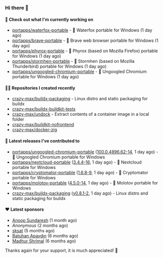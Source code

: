 ### Hi there 👋

#### 👷 Check out what I'm currently working on

- [portapps/waterfox-portable](https://github.com/portapps/waterfox-portable) - 🚀 Waterfox portable for Windows  (1 day ago)
- [portapps/brave-portable](https://github.com/portapps/brave-portable) - 🚀 Brave web browser portable for Windows (1 day ago)
- [portapps/phyrox-portable](https://github.com/portapps/phyrox-portable) - 🚀 Phyrox (based on Mozilla Firefox) portable for Windows (1 day ago)
- [portapps/stormhen-portable](https://github.com/portapps/stormhen-portable) - 🚀 Stormhen (based on Mozilla Thunderbird) portable for Windows (1 day ago)
- [portapps/ungoogled-chromium-portable](https://github.com/portapps/ungoogled-chromium-portable) - 🚀 Ungoogled Chromium portable for Windows (1 day ago)

#### 👨‍💻 Repositories I created recently

- [crazy-max/buildx-packaging](https://github.com/crazy-max/buildx-packaging) - Linux distro and static packaging for buildx
- [crazy-max/buildx-buildkit-tests](https://github.com/crazy-max/buildx-buildkit-tests)
- [crazy-max/undock](https://github.com/crazy-max/undock) - Extract contents of a container image in a local folder
- [crazy-max/buildkit-nofrontend](https://github.com/crazy-max/buildkit-nofrontend)
- [crazy-max/docker-zig](https://github.com/crazy-max/docker-zig)

#### 🚀 Latest releases I've contributed to

- [portapps/ungoogled-chromium-portable](https://github.com/portapps/ungoogled-chromium-portable) ([100.0.4896.62-14](https://github.com/portapps/ungoogled-chromium-portable/releases/tag/100.0.4896.62-14), 1 day ago) - 🚀 Ungoogled Chromium portable for Windows
- [portapps/nextcloud-portable](https://github.com/portapps/nextcloud-portable) ([3.4.4-16](https://github.com/portapps/nextcloud-portable/releases/tag/3.4.4-16), 1 day ago) - 🚀 Nextcloud portable for Windows
- [portapps/cryptomator-portable](https://github.com/portapps/cryptomator-portable) ([1.6.8-9](https://github.com/portapps/cryptomator-portable/releases/tag/1.6.8-9), 1 day ago) - 🚀 Cryptomator portable for Windows
- [portapps/molotov-portable](https://github.com/portapps/molotov-portable) ([4.5.0-14](https://github.com/portapps/molotov-portable/releases/tag/4.5.0-14), 1 day ago) - 🚀 Molotov portable for Windows
- [crazy-max/buildx-packaging](https://github.com/crazy-max/buildx-packaging) ([v0.8.1-2](https://github.com/crazy-max/buildx-packaging/releases/tag/v0.8.1-2), 1 day ago) - Linux distro and static packaging for buildx

#### ❤️ Latest sponsors
- [Anoop Sundaresh](https://github.com/theryecatcher) (1 month ago)
- _Anonymous_ (2 months ago)
- [sksat](https://github.com/sksat) (5 months ago)
- [Batuhan Apaydın](https://github.com/developer-guy) (6 months ago)
- [Madhur Shrimal](https://github.com/shrimalmadhur) (6 months ago)

Thanks again for your support, it is much appreciated! 🙏
